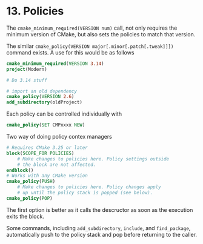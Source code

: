 # 13. Policies
The `cmake_minimum_required(VERSION num)` call, not only requires the minimum
version of CMake, but also sets the policies to match that version.

The similar `cmake_policy(VERSION major[.minor[.patch[.tweak]]])` command
exists. A use for this would be as follows
```cmake
cmake_minimum_required(VERSION 3.14)
project(Modern)

# Do 3.14 stuff

# import an old dependency
cmake_policy(VERSION 2.6)
add_subdirectory(oldProject)
```

Each policy can be controlled individually with
```cmake
cmake_policy(SET CMPxxxx NEW)
```

Two way of doing policy contex managers
```cmake
# Requires CMake 3.25 or later
block(SCOPE_FOR POLICIES)
    # Make changes to policies here. Policy settings outside
    # the block are not affected.
endblock()
# Works with any CMake version
cmake_policy(PUSH)
    # Make changes to policies here. Policy changes apply
    # up until the policy stack is popped (see below).
cmake_policy(POP)
```
The first option is better as it calls the descructor as soon as the execution
exits the block.

Some commands, including `add_subdirectory`, `include`, and `find_package`,
automatically push to the policy stack and pop before returning to the caller.
